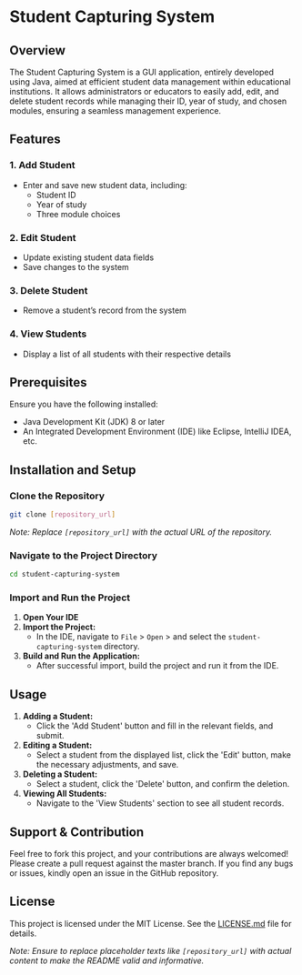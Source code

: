 # Student Capturing System

## Overview

The Student Capturing System is a GUI application, entirely developed using Java, aimed at efficient student data management within educational institutions. It allows administrators or educators to easily add, edit, and delete student records while managing their ID, year of study, and chosen modules, ensuring a seamless management experience.

## Features

### 1. **Add Student**
- Enter and save new student data, including:
    - Student ID
    - Year of study
    - Three module choices

### 2. **Edit Student**
- Update existing student data fields
- Save changes to the system

### 3. **Delete Student**
- Remove a student’s record from the system 

### 4. **View Students**
- Display a list of all students with their respective details

## Prerequisites

Ensure you have the following installed:
- Java Development Kit (JDK) 8 or later
- An Integrated Development Environment (IDE) like Eclipse, IntelliJ IDEA, etc.

## Installation and Setup

### Clone the Repository

```bash
git clone [repository_url]
```
*Note: Replace `[repository_url]` with the actual URL of the repository.*

### Navigate to the Project Directory

```bash
cd student-capturing-system
```

### Import and Run the Project

1. **Open Your IDE**
2. **Import the Project:**
    - In the IDE, navigate to `File` > `Open` > and select the `student-capturing-system` directory.
3. **Build and Run the Application:**
    - After successful import, build the project and run it from the IDE.

## Usage

1. **Adding a Student:**
    - Click the 'Add Student' button and fill in the relevant fields, and submit.
2. **Editing a Student:**
    - Select a student from the displayed list, click the 'Edit' button, make the necessary adjustments, and save.
3. **Deleting a Student:**
    - Select a student, click the 'Delete' button, and confirm the deletion.
4. **Viewing All Students:**
    - Navigate to the 'View Students' section to see all student records.

## Support & Contribution

Feel free to fork this project, and your contributions are always welcomed! Please create a pull request against the master branch. If you find any bugs or issues, kindly open an issue in the GitHub repository.

## License

This project is licensed under the MIT License. See the [LICENSE.md](LICENSE.md) file for details.

*Note: Ensure to replace placeholder texts like `[repository_url]` with actual content to make the README valid and informative.*
